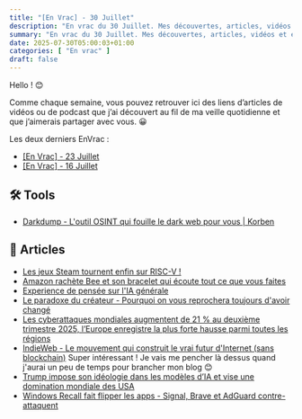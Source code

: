 ```yaml
---
title: "[En Vrac] - 30 Juillet"
description: "En vrac du 30 Juillet. Mes découvertes, articles, vidéos et écoute qui m'ont intéressé et que je veux partager."
summary: "En vrac du 30 Juillet. Mes découvertes, articles, vidéos et écoute qui m'ont intéressé et que je veux partager."
date: 2025-07-30T05:00:03+01:00
categories: [ "En vrac" ]
draft: false
---
```


Hello ! 😊

Comme chaque semaine, vous pouvez retrouver ici des liens d’articles de vidéos ou de podcast que j’ai découvert au fil de ma veille quotidienne et que j’aimerais partager avec vous. 😀

Les deux derniers EnVrac :
- [[En Vrac] - 23 Juillet](https://blog.victorprouff.fr/en-vracs/2025-07-23-envrac/)
- [[En Vrac] - 16 Juillet](https://blog.victorprouff.fr/en-vracs/2025-07-16-envrac/)


## 🛠️ Tools
- [Darkdump - L'outil OSINT qui fouille le dark web pour vous | Korben](https://korben.info/darkdump-outil-osint-fouille-dark-web.html)


## 📖 Articles
- [Les jeux Steam tournent enfin sur RISC-V !](https://korben.info/jeux-steam-tournent-enfin-risc-v-revolution.html)
- [Amazon rachète Bee et son bracelet qui écoute tout ce que vous faites](https://next.ink/193341/amazon-rachete-bee-et-son-bracelet-qui-ecoute-tout-ce-que-vous-faites/)
- [Experience de pensée sur l'IA générale](https://www.standblog.org/blog/post/2025/07/23/Experience-de-pensee-sur-l-IA-generale)
- [Le paradoxe du créateur - Pourquoi on vous reprochera toujours d'avoir changé](https://korben.info/paradoxe-createur-pourquoi-vous-reprochera-toujours.html)
- [Les cyberattaques mondiales augmentent de 21 % au deuxième trimestre 2025, l’Europe enregistre la plus forte hausse parmi toutes les régions](https://www.undernews.fr/reseau-securite/les-cyberattaques-mondiales-augmentent-de-21-au-deuxieme-trimestre-2025-leurope-enregistre-la-plus-forte-hausse-parmi-toutes-les-regions.html)
- [IndieWeb - Le mouvement qui construit le vrai futur d'Internet (sans blockchain)](https://korben.info/indieweb-mouvement-alternatif-decentralise.html) Super intéressant ! Je vais me pencher là dessus quand j'aurai un peu de temps pour brancher mon blog 😊
- [Trump impose son idéologie dans les modèles d’IA et vise une domination mondiale des USA](https://next.ink/193440/trump-impose-son-ideologie-dans-les-modeles-dia-et-vise-une-domination-mondiale-des-usa/)
- [Windows Recall fait flipper les apps - Signal, Brave et AdGuard contre-attaquent](https://korben.info/windows-recall-fait-flipper-apps-signal.html)
